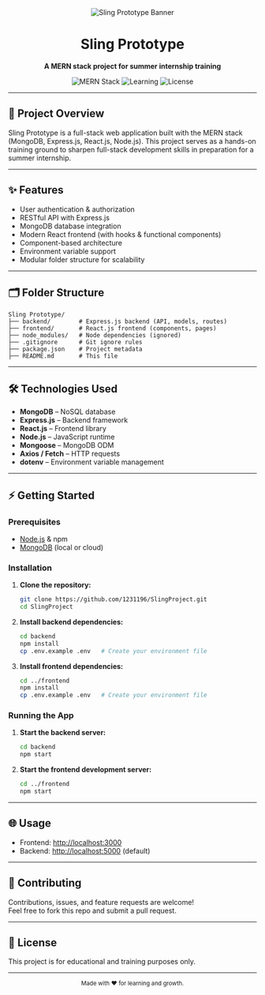 <div align="center">
  <img src="https://dummyimage.com/600x150/222/fff&text=Sling+Prototype" alt="Sling Prototype Banner"/>
  
  <h1>Sling Prototype</h1>
  <p><b>A MERN stack project for summer internship training</b></p>
  
  <p>
    <img src="https://img.shields.io/badge/stack-MERN-green" alt="MERN Stack"/>
    <img src="https://img.shields.io/badge/status-learning-blue" alt="Learning"/>
    <img src="https://img.shields.io/badge/license-Educational-lightgrey" alt="License"/>
  </p>
</div>

---

## 🚀 Project Overview

Sling Prototype is a full-stack web application built with the MERN stack (MongoDB, Express.js, React.js, Node.js). This project serves as a hands-on training ground to sharpen full-stack development skills in preparation for a summer internship.

---

## ✨ Features
- User authentication & authorization
- RESTful API with Express.js
- MongoDB database integration
- Modern React frontend (with hooks & functional components)
- Component-based architecture
- Environment variable support
- Modular folder structure for scalability

---

## 🗂️ Folder Structure
```
Sling Prototype/
├── backend/        # Express.js backend (API, models, routes)
├── frontend/       # React.js frontend (components, pages)
├── node_modules/   # Node dependencies (ignored)
├── .gitignore      # Git ignore rules
├── package.json    # Project metadata
├── README.md       # This file
```

---

## 🛠️ Technologies Used
- **MongoDB** – NoSQL database
- **Express.js** – Backend framework
- **React.js** – Frontend library
- **Node.js** – JavaScript runtime
- **Mongoose** – MongoDB ODM
- **Axios / Fetch** – HTTP requests
- **dotenv** – Environment variable management

---

## ⚡ Getting Started

### Prerequisites
- [Node.js](https://nodejs.org/) & npm
- [MongoDB](https://www.mongodb.com/try/download/community) (local or cloud)

### Installation
1. **Clone the repository:**
   ```sh
   git clone https://github.com/1231196/SlingProject.git
   cd SlingProject
   ```
2. **Install backend dependencies:**
   ```sh
   cd backend
   npm install
   cp .env.example .env   # Create your environment file
   ```
3. **Install frontend dependencies:**
   ```sh
   cd ../frontend
   npm install
   cp .env.example .env   # Create your environment file
   ```

### Running the App
1. **Start the backend server:**
   ```sh
   cd backend
   npm start
   ```
2. **Start the frontend development server:**
   ```sh
   cd ../frontend
   npm start
   ```

---

## 🌐 Usage
- Frontend: [http://localhost:3000](http://localhost:3000)
- Backend: [http://localhost:5000](http://localhost:5000) (default)

---

## 🤝 Contributing
Contributions, issues, and feature requests are welcome!<br/>
Feel free to fork this repo and submit a pull request.

---

## 📄 License
This project is for educational and training purposes only.

---

<div align="center">
  <sub>Made with ❤️ for learning and growth.</sub>
</div> 